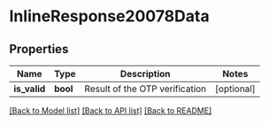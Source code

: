 # InlineResponse20078Data

## Properties
Name | Type | Description | Notes
------------ | ------------- | ------------- | -------------
**is_valid** | **bool** | Result of the OTP verification | [optional] 

[[Back to Model list]](../../README.md#documentation-for-models) [[Back to API list]](../../README.md#documentation-for-api-endpoints) [[Back to README]](../../README.md)

